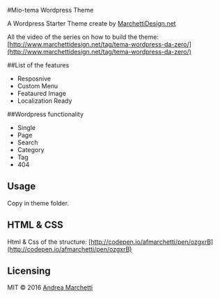 #Mio-tema Wordpress Theme

A Wordpress Starter Theme create by [MarchettiDesign.net](http://www.marchettidesign.net/) 

All the video of the series on how to build the theme:[http://www.marchettidesign.net/tag/tema-wordpress-da-zero/](http://www.marchettidesign.net/tag/tema-wordpress-da-zero/) 

##List of the features

- Resposnive
- Custom Menu
- Feataured Image
- Localization Ready

##Wordpress functionality

- Single
- Page
- Search
- Category
- Tag
- 404

## Usage
Copy in theme folder.

## HTML & CSS
Html & Css of the structure: [http://codepen.io/afmarchetti/pen/ozgxrB](http://codepen.io/afmarchetti/pen/ozgxrB)

## Licensing
MIT © 2016 [Andrea Marchetti](http://www.marchettidesign.net/)
